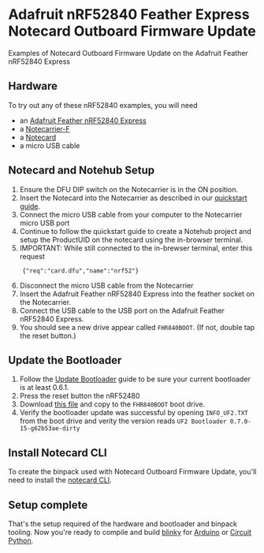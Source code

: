 # Adafruit nRF52840 Feather Express Notecard Outboard Firmware Update

Examples of Notecard Outboard Firmware Update on the Adafruit Feather nRF52840 Express

## Hardware

To try out any of these nRF52840 examples, you will need

* an [Adafruit Feather nRF52840 Express](https://www.adafruit.com/product/4062?gclid=CjwKCAiAh9qdBhAOEiwAvxIokxLunz0eaSt1G6FXLscbVd6eswxs_La2SP-qHfRYP6VBp_OOnlwOJxoC0WQQAvD_BwE)
* a [Notecarrier-F](https://shop.blues.io/collections/notecarrier/products/notecarrier-f)
* a [Notecard](https://shop.blues.io/collections/notecard)
* a micro USB cable

## Notecard and Notehub Setup

1. Ensure the DFU DIP switch on the Notecarrier is in the ON position.
2. Insert the Notecard into the Notecarrier as described in our [quickstart guide](https://dev.blues.io/quickstart/notecard-quickstart/notecard-and-notecarrier-f/).
3. Connect the micro USB cable from your computer to the Notecarrier micro USB port
4. Continue to follow the quickstart guide to create a Notehub project and setup the ProductUID on the notecard using the in-browser terminal.
5. IMPORTANT: While still connected to the in-brewser terminal, enter this request
```
    {"req":"card.dfu","name":"nrf52"}
```
 
6. Disconnect the micro USB cable from the Notecarrier
7. Insert the Adafruit Feather nRF52840 Express into the feather socket on the Notecarrier.
8. Connect the USB cable to the USB port on the Adafruit Feather nRF52840 Express.
9. You should see a new drive appear called `FHR840BOOT`. (If not, double tap the reset button.)

## Update the Bootloader

1. Follow the [Update Bootloader](https://learn.adafruit.com/introducing-the-adafruit-nrf52840-feather/update-bootloader) guide to be sure your current bootloader is at least 0.6.1.
2. Press the reset button the nRF52480
3. Download [this file](../binaries/adafruit_feather_nrf52840_express/bootloader/update-feather_nrf52840_express_bootloader-0.7.0-15-g62b53ae-dirty_nosd.uf2) and copy to the `FHR840BOOT` boot drive.
4. Verify the bootloader update was successful by opening `INFO_UF2.TXT` from the boot drive and verity the version reads `UF2 Bootloader 0.7.0-15-g62b53ae-dirty`

## Install Notecard CLI

To create the binpack used with Notecard Outboard Firmware Update, you'll need to install the [notecard CLI](https://dev.blues.io/tools-and-sdks/notecard-cli/).

## Setup complete

That's the setup required of the hardware and bootloader and binpack tooling. Now you're ready to compile and build [blinky](./blinky) for [Arduino](./blinky/Arduino/) or [Circuit Python](./blinky/circuitpython).

